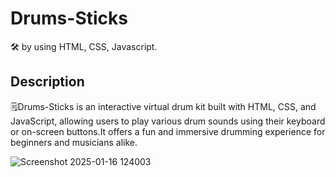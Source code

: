 # Drums-Sticks
🛠️ by using HTML, CSS, Javascript.
## Description
🗒️Drums-Sticks is an interactive virtual drum kit built with HTML, CSS, and JavaScript, allowing users to play various drum sounds using their keyboard or on-screen buttons.It offers a fun and immersive drumming experience for beginners and musicians alike.

![Screenshot 2025-01-16 124003](https://github.com/user-attachments/assets/bfc61751-b950-4d9d-af9b-14e65a0439f4)

